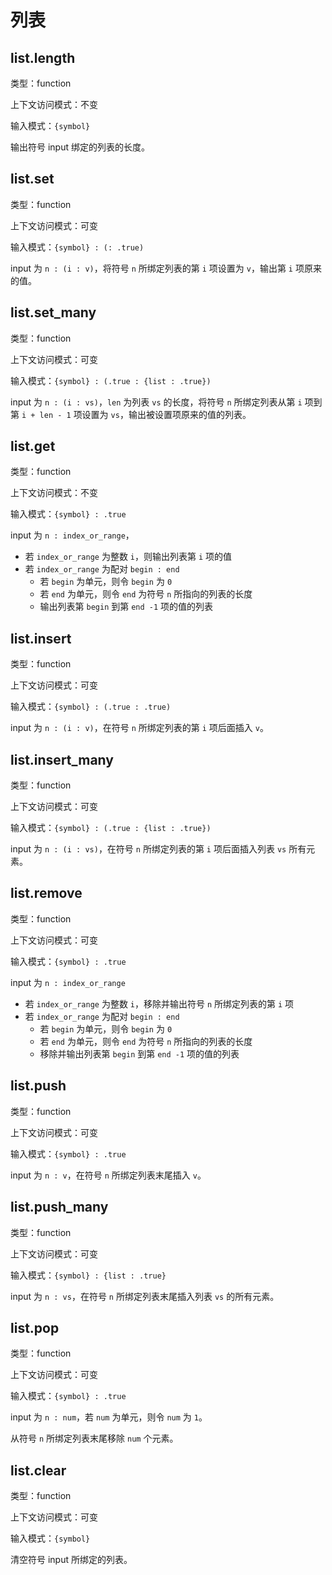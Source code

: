 # 列表

## list.length

类型：function

上下文访问模式：不变

输入模式：`{symbol}`

输出符号 input 绑定的列表的长度。

## list.set

类型：function

上下文访问模式：可变

输入模式：`{symbol} : (: .true)`

input 为 `n : (i : v)`，将符号 `n` 所绑定列表的第 `i` 项设置为 `v`，输出第 `i` 项原来的值。

## list.set_many

类型：function

上下文访问模式：可变

输入模式：`{symbol} : (.true : {list : .true})`

input 为 `n : (i : vs)`，`len` 为列表 `vs` 的长度，将符号 `n` 所绑定列表从第 `i` 项到第 `i + len - 1` 项设置为 `vs`，输出被设置项原来的值的列表。

## list.get

类型：function

上下文访问模式：不变

输入模式：`{symbol} : .true`

input 为 `n : index_or_range`，

- 若 `index_or_range` 为整数 `i`，则输出列表第 `i` 项的值
- 若 `index_or_range` 为配对 `begin : end`
  - 若 `begin` 为单元，则令 `begin` 为 `0`
  - 若 `end` 为单元，则令 `end` 为符号 `n` 所指向的列表的长度
  - 输出列表第 `begin` 到第 `end -1` 项的值的列表

## list.insert

类型：function

上下文访问模式：可变

输入模式：`{symbol} : (.true : .true)`

input 为 `n : (i : v)`，在符号 `n` 所绑定列表的第 `i` 项后面插入 `v`。

## list.insert_many

类型：function

上下文访问模式：可变

输入模式：`{symbol} : (.true : {list : .true})`

input 为 `n : (i : vs)`，在符号 `n` 所绑定列表的第 `i` 项后面插入列表 `vs` 所有元素。

## list.remove

类型：function

上下文访问模式：可变

输入模式：`{symbol} : .true`

input 为 `n : index_or_range`

- 若 `index_or_range` 为整数 `i`，移除并输出符号 `n` 所绑定列表的第 `i` 项
- 若 `index_or_range` 为配对 `begin : end`
  - 若 `begin` 为单元，则令 `begin` 为 `0`
  - 若 `end` 为单元，则令 `end` 为符号 `n` 所指向的列表的长度
  - 移除并输出列表第 `begin` 到第 `end -1` 项的值的列表

## list.push

类型：function

上下文访问模式：可变

输入模式：`{symbol} : .true`

input 为 `n : v`，在符号 `n` 所绑定列表末尾插入 `v`。

## list.push_many

类型：function

上下文访问模式：可变

输入模式：`{symbol} : {list : .true}`

input 为 `n : vs`，在符号 `n` 所绑定列表末尾插入列表 `vs` 的所有元素。

## list.pop

类型：function

上下文访问模式：可变

输入模式：`{symbol} : .true`

input 为 `n : num`，若 `num` 为单元，则令 `num` 为 `1`。

从符号 `n` 所绑定列表末尾移除 `num` 个元素。

## list.clear

类型：function

上下文访问模式：可变

输入模式：`{symbol}`

清空符号 input 所绑定的列表。
